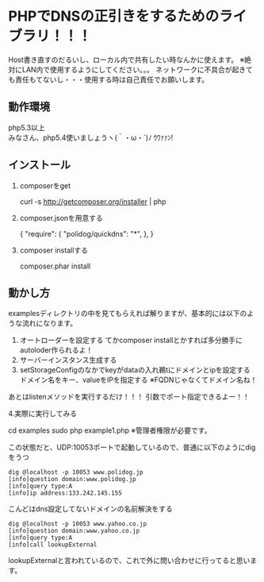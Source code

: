 PHPでDNSの正引きをするためのライブラリ！！！
==========

Host書き直すのだるいし、ローカル内で共有したい時なんかに使えます。
※絶対にLAN内で使用するようにしてください。。。
ネットワークに不具合が起きても責任もてないし・・・使用する時は自己責任でお願いします。


動作環境
------------
php5.3以上  
みなさん、php5.4使いましょうヽ(｀・ω・´)ﾉ ｳﾜｧｧﾝ!


インストール
------------

1. composerをget

    curl -s http://getcomposer.org/installer | php

2. composer.jsonを用意する

    {
        "require": {
		    "polidog/quickdns": "*",
        },
    }    

3. composer installする

    composer.phar install

動かし方
------------
examplesディレクトリの中を見てもらえれば解りますが、基本的には以下のような流れになります。
1. オートローダーを設定する
てかcomposer installとかすれば多分勝手にautoloder作られるよ！
2. サーバーインスタンス生成する
3. setStorageConfigのなかでkeyがdataの入れ鵜tにドメインとipを設定する
ドメイン名をキー、valueをIPを指定する
※FQDNじゃなくてドメイン名ね！

あとはlistenメソッドを実行するだけ！！！
引数でポート指定できるよー！！


4.実際に実行してみる

   cd examples
   sudo php example1.php
※管理者権限が必要です。

この状態だと、UDP:10053ポートで起動しているので、普通に以下のようにdigをうつ
    
    dig @localhost -p 10053 www.polidog.jp
    [info]question domain:www.polidog.jp
    [info]query type:A
    [info]ip address:133.242.145.155

こんどはdns設定してないドメインの名前解決をする

    dig @localhost -p 10053 www.yahoo.co.jp
    [info]question domain:www.yahoo.co.jp
    [info]query type:A
    [info]call lookupExternal

lookupExternalと言われているので、これで外に問い合わせに行ってると思います。
